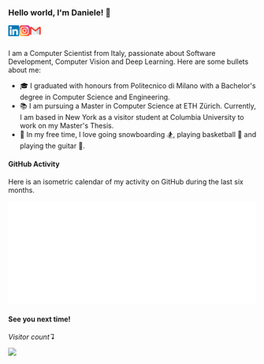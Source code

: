 ### Hello world, I'm Daniele! 👋

<a href="https://www.linkedin.com/in/dchiappalupi/">
  <img align="left" alt="Daniele Chiappalupi | LinkedIn" width="22px" src="https://raw.githubusercontent.com/daniCh8/daniCh8/master/assets/linkedin.svg" />
</a>
<a href="https://www.instagram.com/danich.8/">
  <img align="left" alt="Daniele Chiappalupi | Instagram" width="22px" src="https://raw.githubusercontent.com/daniCh8/daniCh8/master/assets/instagram.svg" />
</a>
<a href="mailto:daniele.chiappalupi@gmail.com">
  <img align="left" alt="Daniele Chiappalupi | Gmail" width="22px" src="https://raw.githubusercontent.com/daniCh8/daniCh8/master/assets/gmail.svg" />
</a>

<br />
<br />

I am a Computer Scientist from Italy, passionate about Software Development, Computer Vision and Deep Learning.
Here are some bullets about me:

-   🎓 I graduated with honours from Politecnico di Milano with a Bachelor's degree in Computer Science and Engineering.
-   📚 I am pursuing a Master in Computer Science at ETH Zürich. Currently, I am based in New York as a visitor student at Columbia University to work on my Master's Thesis.
-   🎲 In my free time, I love going snowboarding 🏂, playing basketball 🏀 and playing the guitar 🎸.

#### GitHub Activity

Here is an isometric calendar of my activity on GitHub during the last six months.

[![isometric-calendar](https://github.com/daniCh8/daniCh8/blob/master/github-metrics.svg)](https://github.com/daniCh8/daniCh8/blob/master/github-metrics.svg)

#### See you next time!

_Visitor count↴_

<p align="left"> 
  <img src="https://profile-counter.glitch.me/daniCh8/count.svg" />
</p>
